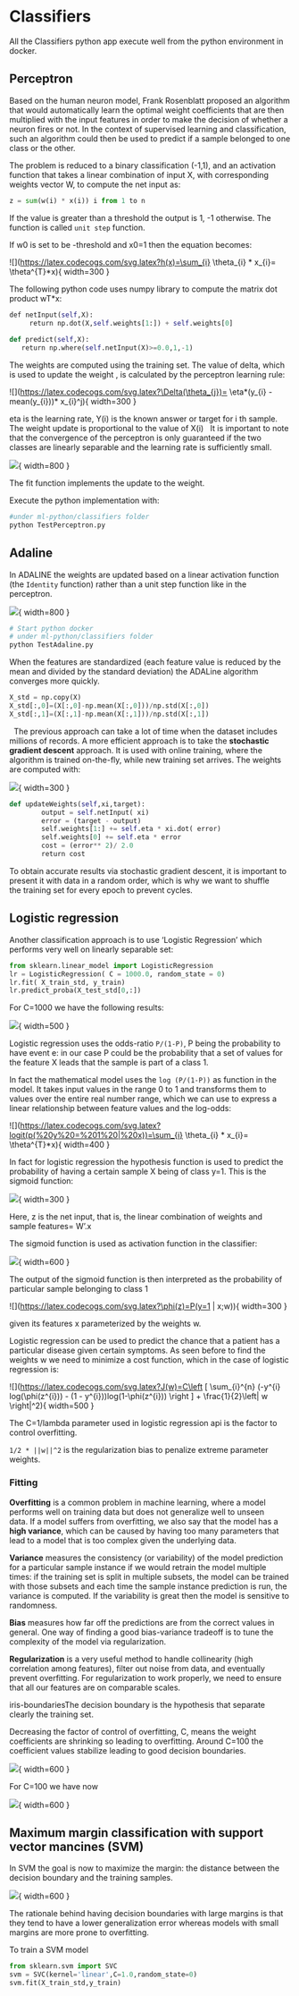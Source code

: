 # Classifiers

All the Classifiers python app execute well from the python environment in docker.

## Perceptron

Based on the human neuron model, Frank Rosenblatt proposed an algorithm that would 
automatically learn the optimal weight coefficients that are then multiplied with the input
 features in order to make the decision of whether a neuron fires or not. 
 In the context of supervised learning and classification, such an algorithm could then be
 used to predict if a sample belonged to one class or the other.

The problem is reduced to a binary classification (-1,1), and an activation function 
that takes a linear combination of input X, with corresponding weights vector W, 
to compute the net input as:

```python
z = sum(w(i) * x(i)) i from 1 to n
```

If the value is greater than a threshold the output is 1, -1 otherwise. The function is called `unit step` function. 

If w0 is set to be -threshold and x0=1 then the equation becomes:

![](https://latex.codecogs.com/svg.latex?h(x)=\sum_{i} \theta_{i} * x_{i}= \theta^{T}*x){ width=300 }

The following python code uses numpy library to compute the matrix dot product wT*x:

```python
def netInput(self,X):
     return np.dot(X,self.weights[1:]) + self.weights[0]
   
def predict(self,X):
   return np.where(self.netInput(X)>=0.0,1,-1)
```

The weights are computed using the training set. The value of  delta, which is used to update the weight , is calculated by the perceptron learning rule:

![](https://latex.codecogs.com/svg.latex?\Delta(\theta_{j})= \eta*(y_{i} - mean(y_{i}))* x_{i}^j){ width=300 }

eta is the learning rate, Y(i) is the known answer or target for i th sample. The weight update is proportional to the value of X(i)
 
It is important to note that the convergence of the perceptron is only guaranteed if the two classes are linearly separable and the learning rate is sufficiently small.

![](./images/perceptron.png){ width=800 }

The fit function implements the update to the weight.

Execute the python implementation with:

```sh
#under ml-python/classifiers folder
python TestPerceptron.py
```

## Adaline

In ADALINE the weights are updated based on a linear activation function (the `Identity` function) rather than a unit step function like in the perceptron.

![](./images/adaline.png){ width=800 }

```sh
# Start python docker
# under ml-python/classifiers folder
python TestAdaline.py
```

When the features are standardized (each feature value is reduced by the mean and divided by the standard deviation) the ADALine algorithm converges more quickly.


```python
X_std = np.copy(X)
X_std[:,0]=(X[:,0]-np.mean(X[:,0]))/np.std(X[:,0])
X_std[:,1]=(X[:,1]-np.mean(X[:,1]))/np.std(X[:,1])
```
 
The previous approach can take a lot of time when the dataset includes millions of records. A more efficient approach is to take the **stochastic gradient descent** approach. It is used with online training, where the algorithm is trained on-the-fly, while new training set arrives.
The weights are computed with: 

![](https://latex.codecogs.com/svg.latex?w_{i}=\eta*(y_{i}%20-%20\phi%20(z_{i}))*%20x_{i}){ width=300 }

```python
def updateWeights(self,xi,target):
        output = self.netInput( xi)
        error = (target - output)
        self.weights[1:] += self.eta * xi.dot( error)
        self.weights[0] += self.eta * error
        cost = (error** 2)/ 2.0
        return cost
```
To obtain accurate results via stochastic gradient descent, it is important to present it with data in a random order, which is why we want to shuffle the training set for every epoch to prevent cycles.
 
## Logistic regression

Another classification approach is to use ‘Logistic Regression’ which performs very well on linearly separable set:

```python
from sklearn.linear_model import LogisticRegression
lr = LogisticRegression( C = 1000.0, random_state = 0)
lr.fit( X_train_std, y_train)
lr.predict_proba(X_test_std[0,:])
```

For C=1000 we have the following results:

![](./images/iris-log-reg-1.png){ width=500 }

Logistic regression uses the odds-ratio `P/(1-P)`, P being the probability to have event e: in our case P could be the probability that a set of values for the feature X leads that the sample is part of a class 1. 

In fact the mathematical model uses the `log (P/(1-P))` as function in the model. It takes input values in the range 0 to 1 and transforms them to values over the entire real number range, which we can use to express a linear relationship between feature values and the log-odds: 

![](https://latex.codecogs.com/svg.latex?logit(p(%20y%20=%201%20|%20x))=\sum_{i} \theta_{i} * x_{i}= \theta^{T}*x){ width=400 }

In fact for logistic regression the hypothesis function is used to predict the probability of having a certain sample X being of class y=1. This is the sigmoid function: 

![](https://latex.codecogs.com/svg.latex?\phi(z)=\frac{1}{(1+e^{-z})}){ width=300 }


Here, z is the net input, that is, the linear combination of weights and sample features= W’.x 

The sigmoid function is used as activation function in the classifier: 

![](./images/sigmoid-fct-werror.png){ width=600 }

The output of the sigmoid function is then interpreted as the probability of particular sample belonging to class 1 

![](https://latex.codecogs.com/svg.latex?\phi(z)=P(y=1 | x;w)){ width=300 }

given its features x parameterized by the weights w.

Logistic regression can be used to predict the chance that a patient has a particular disease given certain symptoms. As seen before to find the weights w we need to minimize a cost function, which in the case of logistic regression is: 

![](https://latex.codecogs.com/svg.latex?J(w)=C\left [ \sum_{i}^{n} (-y^{i} log(\phi(z^{i})) - (1 - y^{i}))log(1-\phi(z^{i})) \right ] + \frac{1}{2}\left\| w \right\|^2){ width=500 }

The C=1/lambda parameter used in logistic regression api is the factor to control overfitting. 

`1/2 * ||w||^2` is the regularization bias to penalize extreme parameter weights. 

### Fitting

**Overfitting** is a common problem in machine learning, where a model performs well on training data but does not generalize well to unseen data. If a model suffers from overfitting, we also say that the model has a **high variance**, which can be caused by having too many parameters that lead to a model that is too complex given the underlying data. 

**Variance** measures the consistency (or variability) of the model prediction for a particular sample instance if we would retrain the model multiple times: if the training set is split in multiple subsets, the model can be trained with those subsets and each time the sample instance prediction is run, the variance is computed. If the variability is great then the model is sensitive to randomness. 

**Bias** measures how far off the predictions are from the correct values in general. One way of finding a good bias-variance tradeoff is to tune the complexity of the model via regularization. 

**Regularization** is a very useful method to handle collinearity (high correlation among features), filter out noise from data, and eventually prevent overfitting. For regularization to work properly, we need to ensure that all our features are on comparable scales. 


iris-boundariesThe decision boundary is the hypothesis that separate clearly the training set.

Decreasing the factor of control of overfitting, C, means the weight coefficients are shrinking so leading to overfitting. Around C=100 the coefficient values stabilize leading to good decision boundaries. 

![](./images/iris-boundaries.png){ width=600 }

For C=100 we have now

![](./images/iris-zone-2.png){ width=600 }

## Maximum margin classification with support vector mancines (SVM)

In SVM the goal is now to maximize the margin: the distance between the decision boundary and the training samples.

![](./images/svn-1.png){ width=600 }

The rationale behind having decision boundaries with large margins is that they tend to have a lower generalization error whereas models with small margins are more prone to overfitting.

To train a SVM model

```python
from sklearn.svm import SVC
svm = SVC(kernel='linear',C=1.0,random_state=0)
svm.fit(X_train_std,y_train)
```
